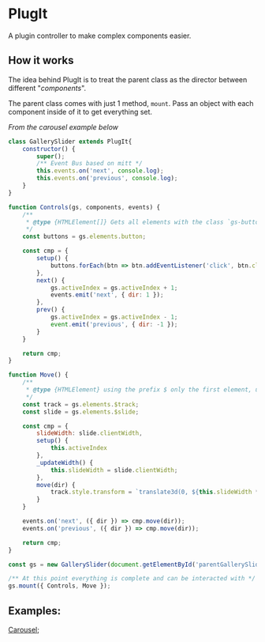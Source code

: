 # PlugIt

A plugin controller to make complex components easier.

## How it works
The idea behind PlugIt is to treat the parent class as the director between different "_components_". 

The parent class comes with just 1 method, `mount`. Pass an object with each component inside of it to get everything set.

_From the carousel example below_

```js
class GallerySlider extends PlugIt{
    constructor() {
        super();
        /** Event Bus based on mitt */
        this.events.on('next', console.log);
        this.events.on('previous', console.log);
    }
}

function Controls(gs, components, events) {
    /**
     * @type {HTMLElement[]} Gets all elements with the class `gs-button`
     */
    const buttons = gs.elements.button;

    const cmp = {
        setup() {
            buttons.forEach(btn => btn.addEventListener('click', btn.classList.contains('btn-next') ? this.next() : this.prev()));
        },
        next() {
            gs.activeIndex = gs.activeIndex + 1;
            events.emit('next', { dir: 1 });
        },
        prev() {
            gs.activeIndex = gs.activeIndex - 1;
            event.emit('previous', { dir: -1 });
        }
    }

    return cmp;
}

function Move() {
    /**
     * @type {HTMLElement} using the prefix $ only the first element, using querySelector
     */
    const track = gs.elements.$track;
    const slide = gs.elements.$slide;

    const cmp = {
        slideWidth: slide.clientWidth,
        setup() {
            this.activeIndex
        },
        _updateWidth() {
            this.slideWidth = slide.clientWidth;
        },
        move(dir) {
            track.style.transform = `translate3d(0, ${this.slideWidth * gs.activeIndex}px, 0)`;
        }
    }

    events.on('next', ({ dir }) => cmp.move(dir));
    events.on('previous', ({ dir }) => cmp.move(dir));

    return cmp;
}

const gs = new GallerySlider(document.getElementById('parentGallerySlider'));

/** At this point everything is complete and can be interacted with */
gs.mount({ Controls, Move });
```

## Examples:

[Carousel](./examples/caoursel.js);

